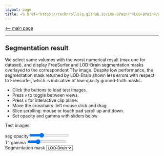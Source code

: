 ```yaml
---
layout: page
title: <a href="https://rocknroll87q.github.io/LOD-Brain/">LOD-Brain</a>
---
```


[<-- main page](https://rocknroll87q.github.io/LOD-Brain/)

<hr>

## Segmentation result

We select some volumes with the worst numerical result (max one for dataset), and display FreeSurfer and LOD-Brain segmentation masks overlayed to the correspondent T1w image. Despite low performance, the segmentation mask returned by LOD-Brain shown less errors with respect to Freesurfer, which is indicative of low-quality ground-truth masks.

* Click the buttons to load test images.
* Press `v` to toggle between views.
* Press `c` for interactive clip plane.
* Move the crosshairs: left mouse click and drag.
* Slice scrolling: mouse or touch pad scroll up and down.
* Set opacity and gamma with sliders below.




<script src="./niivue.umd.js"></script>

<section>

  <div class="header_showing_results">
	  <p>Test images:</p>
	  <p id="images"></p>
	  
  </div>
  <div class="header_showing_results">
    seg opacity<input type="range" min="1" max="255" value="75" class="slider" id="alphaSlider">
  </div>
  <div class="header_showing_results">
    T1 gamma  <input type="range" min="10" max="400" value="100" class="slider" id="gammaSlider">
  </div> 
  <div class="header_showing_results">  
  <label for="mask_to_show">Segmentation mask</label>
	<select name="myMask" id="mask_to_show">
	  <option value="LOD-Brain">LOD-Brain</option>
	  <option value="FreeSurfer">FreeSurfer</option>
	</select>
	
</div> 
   
  <div id="demo1" style="width:1000px; height:1000px;">
    <canvas id="gl1" height=640 width=640>
    </canvas>
  </div>
    
</section>



<script>
 var volumeList1 = [
   // first item is background image
     {
       url: "./results/AOMIC_T1w.nii.gz",
       colorMap: "gray",
     },
     {
       url: "./results/AOMIC_pred.nii.gz",
       colorMap: "lod",
       opacity: 0.3,
     },
    ] 
  var nv1 = new niivue.Niivue()
  nv1.attachTo('gl1')
  nv1.loadVolumes(volumeList1)
  //nv1.setColorMap(1, 'red')
  //nv1.setHighResolutionCapable(true)
  //nv1.opts.dragMode = nv1.dragModes.pan
  //nv1.setSliceType(nv1.sliceTypeRender)
  var slider = document.getElementById("alphaSlider");
  slider.oninput = function() {
    nv1.setOpacity (1, this.value / 255);
  }
   var slider2 = document.getElementById("gammaSlider");
	slider2.oninput = function() {
       nv1.setGamma(this.value * 0.01)
	}  
	
	var maskToShow = document.getElementById("mask_to_show")
   var root = './results/'
   var img_t1 = volumeList1[0].url 
   var img_mask = (volumeList1[1].url).split("_")[0]
   var mask_to_display = '_pred.nii.gz'
	
	maskToShow.onchange = function() {
		switch(document.getElementById("mask_to_show").value) {
			case "LOD-Brain":
				mask_to_display = '_pred.nii.gz';
				break
			case "FreeSurfer":
 				mask_to_display = '_GT.nii.gz';
				break
		    }
			volumeList1[1].url = img_mask + mask_to_display;
	  	  	nv1.loadVolumes(volumeList1)
		  	nv1.updateGLVolume()
	    }						
	
	imgs = ["AOMIC", "EDSD", "HCP", "IBSR", "IXI", "MindBoggle101", "OASIS3"]
	imgEl = document.getElementById('images')
	for (let i=0; i<imgs.length; i++) {
		let btn = document.createElement("button")
		btn.innerHTML = imgs[i]
		btn.onclick = function() {
		  img_t1 = root + imgs[i] + '_T1w.nii.gz'
		  img_mask = root + imgs[i] 
		  volumeList1[0].url = img_t1
		  volumeList1[1].url = img_mask + mask_to_display;  
	  	  nv1.loadVolumes(volumeList1)
		  nv1.updateGLVolume()
	}
	imgEl.appendChild(btn)
	}	
	

	
</script>

  <!--var maskToShow = document.getElementById("mask_to_show")
  maskToShow.onchange = function() {
    switch(document.getElementById("mask_to_show").value) {		case "LOD-Brain":
			let root = './results/';
			let img_mask = root + imgs[i] + '_pred.nii.gz';
			volumeList1[1].url = img_mask;
			break
		case "FreeSurfer":
			let root = './results/';
			let img_mask = root + imgs[i] + '_GT.nii.gz';			volumeList1[1].url = img_mask;
			break
	    }
		nv1.loadVolumes(volumeList1);
		nv1.updateGLVolume();	
	  }-->


